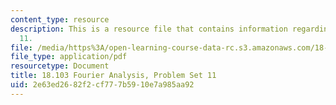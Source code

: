 ```yaml
---
content_type: resource
description: This is a resource file that contains information regarding problem set
  11.
file: /media/https%3A/open-learning-course-data-rc.s3.amazonaws.com/18-103-fourier-analysis-fall-2013/2e63ed2682f2cf777b5910e7a985aa92_MIT18_103F13_pset11.pdf
file_type: application/pdf
resourcetype: Document
title: 18.103 Fourier Analysis, Problem Set 11
uid: 2e63ed26-82f2-cf77-7b59-10e7a985aa92
---
```

